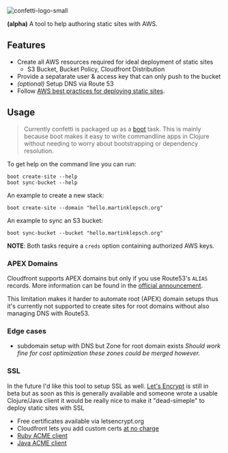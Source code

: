![confetti-logo-small](https://cloud.githubusercontent.com/assets/97496/11431670/0ef1bb58-949d-11e5-83f7-d07cf1dd89c7.png)

**(alpha)** A tool to help authoring static sites with AWS.

## Features

- Create all AWS resources required for ideal deployment of static sites
  - S3 Bucket, Bucket Policy, Cloudfront Distribution
- Provide a sepatarate user & access key that can only push to the bucket
- *(optional)* Setup DNS via Route 53
- Follow [AWS best practices for deploying static sites](http://docs.aws.amazon.com/gettingstarted/latest/swh/website-hosting-intro.html).

## Usage

> Currently confetti is packaged up as a [boot][boot] task. This
> is mainly because boot makes it easy to write commandline apps in
> Clojure without needing to worry about bootstrapping or dependency
> resolution.

To get help on the command line you can run:

```
boot create-site --help
boot sync-bucket --help
```

An example to create a new stack:
```
boot create-site --domain "hello.martinklepsch.org"
```
An example to sync an S3 bucket:
```
boot sync-bucket --bucket "hello.martinklepsch.org"
```
**NOTE**: Both tasks require a `creds` option containing authorized AWS keys.

### APEX Domains

Cloudfront supports APEX domains but only if you use Route53's `ALIAS`
records. More information can be found in the
[official announcement](https://aws.amazon.com/de/about-aws/whats-new/2013/06/11/announcing-custom-ssl-certificates-and-zone-apex-support-for-cloudfront/).

This limitation makes it harder to automate root (APEX) domain
setups thus it's currently not supported to create sites for
root domains without also managing DNS with Route53.

### Edge cases

- subdomain setup with DNS but Zone for root domain exists
  *Should work fine for cost optimization these zones could be merged however.*

### SSL

In the future I'd like this tool to setup SSL as well.
[Let's Encrypt][lets-encrypt] is still in beta but as soon as this is
generally available and someone wrote a usable Clojure/Java client it
would be really nice to make it "dead-simeple" to deploy static sites
with SSL

- Free certificates available via letsencrypt.org
- Cloudfront lets you add custom certs [at no charge](http://aws.amazon.com/de/about-aws/whats-new/2014/03/05/amazon-cloudront-announces-sni-custom-ssl/)
- [Ruby ACME client](https://lolware.net/2015/10/27/letsencrypt_go_live.html)
- [Java ACME client](https://community.letsencrypt.org/t/third-party-library-java-client/633)

[boot]: https://github.com/boot-clj/boot
[lets-encrypt]: https://letsencrypt.org/
